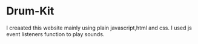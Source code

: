 # Drum-Kit
I creaated this website mainly using plain javascript,html and css. I used js event listeners function to play sounds. 
